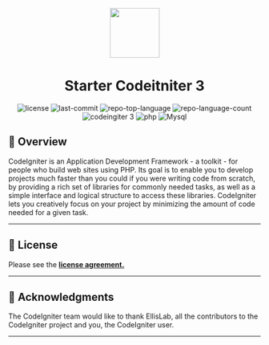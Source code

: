 <p align="center">
  <img src="https://raw.githubusercontent.com/NaomyAckerman/starter_codeigniter3/main/assets/favicon.ico" width="99">
</p>
<h1 align="center">Starter Codeitniter 3</h1>
<p align="center">
<img src="https://img.shields.io/github/license/NaomyAckerman/starter_codeigniter3?style=flat&logo=opensourceinitiative&logoColor=white&color=0080ff" alt="license">
<img src="https://img.shields.io/github/last-commit/NaomyAckerman/starter_codeigniter3?style=flat&logo=git&logoColor=white&color=0080ff" alt="last-commit">
<img src="https://img.shields.io/github/languages/top/NaomyAckerman/starter_codeigniter3?style=flat&color=0080ff" alt="repo-top-language">
<img src="https://img.shields.io/github/languages/count/NaomyAckerman/starter_codeigniter3?style=flat&color=0080ff" alt="repo-language-count">
<img src="https://img.shields.io/badge/codeigniter-3.svg?style=flat&logo=codeigniter&logoColor=white&color=c3230e" alt="codeingiter 3">
<img src="https://img.shields.io/badge/php-1.svg?style=flat&logo=php&logoColor=white&color=6e7bb9&" alt="php">
<img src="https://img.shields.io/badge/mysql-1.svg?style=flat&logo=mysql&logoColor=white&color=0080ff&" alt="Mysql">
</p>

<!-- TABLE OF CONTENTS -->
<!-- <details>
  <summary>Table of Contents</summary>

- [📍 Overview](#-overview)
- [👾 Demo](#-demo)
- [🧩 Features](#-features)
- [🗂️ Examples](#️-examples)
- [🚀 Getting Started](#-getting-started)
  - [⚙️ Installation](#-installation)
  - [🤖 Usage](#-usage)
  - [🧪 Tests](#-tests)
- [📦 Configuration](#️-configuration)
- [🔭 Roadmap](#-roadmap)
- [🧑‍💻 Contributing](#-contributing)
- [🎗 License](#-license)
</details> -->

## 📍 Overview

CodeIgniter is an Application Development Framework - a toolkit - for people
who build web sites using PHP. Its goal is to enable you to develop projects
much faster than you could if you were writing code from scratch, by providing
a rich set of libraries for commonly needed tasks, as well as a simple
interface and logical structure to access these libraries. CodeIgniter lets
you creatively focus on your project by minimizing the amount of code needed
for a given task.

---

## 📄 License

Please see the [**license agreement.**](#-https://github.com/bcit-ci/CodeIgniter/blob/develop/user_guide_src/source/license.rst)

---

## 👏 Acknowledgments

The CodeIgniter team would like to thank EllisLab, all the contributors to the CodeIgniter project and you, the CodeIgniter user.

---
